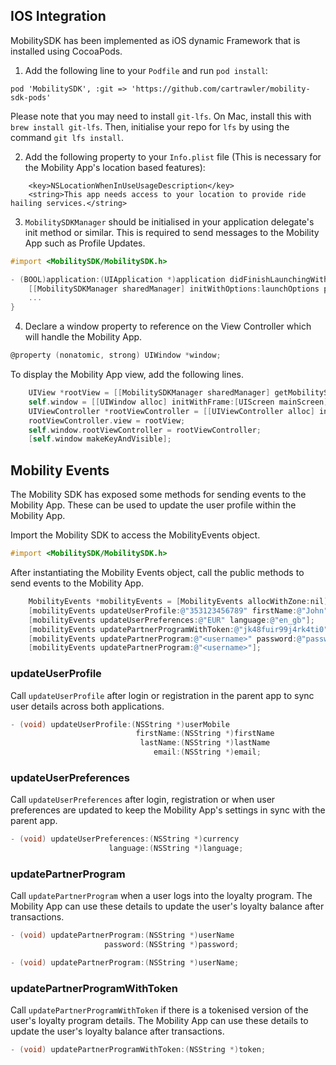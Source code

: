 ## IOS Integration

MobilitySDK has been implemented as iOS dynamic Framework that is installed using CocoaPods.

1.  Add the following line to your `Podfile` and run `pod install`:

```
pod 'MobilitySDK', :git => 'https://github.com/cartrawler/mobility-sdk-pods'
```

Please note that you may need to install `git-lfs`. On Mac, install this with `brew install git-lfs`. Then, initialise your repo for `lfs` by using the command `git lfs install`.

2. Add the following property to your `Info.plist` file (This is necessary for the Mobility App's location based features):

```
    <key>NSLocationWhenInUseUsageDescription</key>
    <string>This app needs access to your location to provide ride hailing services.</string>
```

3. `MobilitySDKManager` should be initialised in your application delegate's init method or similar. This is required to send messages to the Mobility App such as Profile Updates.

```objectivec
#import <MobilitySDK/MobilitySDK.h>

- (BOOL)application:(UIApplication *)application didFinishLaunchingWithOptions:(NSDictionary *)launchOptions {
    [[MobilitySDKManager sharedManager] initWithOptions:launchOptions partnerId:@"<partner-id>"];
    ...
}
```

4. Declare a window property to reference on the View Controller which will handle the Mobility App.

```objectivec
@property (nonatomic, strong) UIWindow *window;
```

To display the Mobility App view, add the following lines.

```objectivec
    UIView *rootView = [[MobilitySDKManager sharedManager] getMobilitySdkView];
    self.window = [[UIWindow alloc] initWithFrame:[UIScreen mainScreen].bounds];
    UIViewController *rootViewController = [[UIViewController alloc] init];
    rootViewController.view = rootView;
    self.window.rootViewController = rootViewController;
    [self.window makeKeyAndVisible];
```

## Mobility Events

The Mobility SDK has exposed some methods for sending events to the Mobility App. These can be used to update the user profile within the Mobility App.

Import the Mobility SDK to access the MobilityEvents object.

```objectivec
#import <MobilitySDK/MobilitySDK.h>
```

After instantiating the Mobility Events object, call the public methods to send events to the Mobility App.

```objectivec
    MobilityEvents *mobilityEvents = [MobilityEvents allocWithZone:nil];
    [mobilityEvents updateUserProfile:@"353123456789" firstName:@"John" lastName:@"Smith" email:@"johnsmith@gmail.com"];
    [mobilityEvents updateUserPreferences:@"EUR" language:@"en_gb"];
    [mobilityEvents updatePartnerProgramWithToken:@"jk48fuir99j4rk4ti0"];
    [mobilityEvents updatePartnerProgram:@"<username>" password:@"password1"];
    [mobilityEvents updatePartnerProgram:@"<username>"];
```

### updateUserProfile

Call `updateUserProfile` after login or registration in the parent app to sync user details across both applications.

```objectivec
- (void) updateUserProfile:(NSString *)userMobile
                            firstName:(NSString *)firstName
                             lastName:(NSString *)lastName
                                email:(NSString *)email;
```

### updateUserPreferences

Call `updateUserPreferences` after login, registration or when user preferences are updated to keep the Mobility App's settings in sync with the parent app.

```objectivec
- (void) updateUserPreferences:(NSString *)currency
                      language:(NSString *)language;
```

### updatePartnerProgram

Call `updatePartnerProgram` when a user logs into the loyalty program. The Mobility App can use these details to update the user's loyalty balance after transactions.

```objectivec
- (void) updatePartnerProgram:(NSString *)userName
                     password:(NSString *)password;

- (void) updatePartnerProgram:(NSString *)userName;
```

### updatePartnerProgramWithToken

Call `updatePartnerProgramWithToken` if there is a tokenised version of the user's loyalty program details. The Mobility App can use these details to update the user's loyalty balance after transactions.

```objectivec
- (void) updatePartnerProgramWithToken:(NSString *)token;
```
